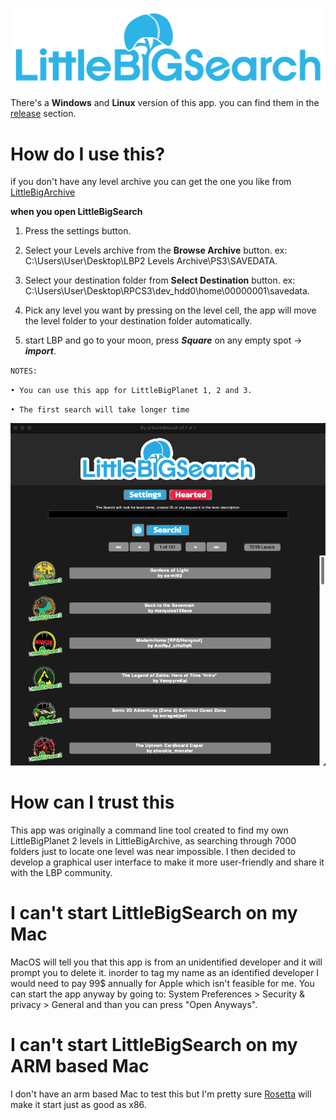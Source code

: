 ![](images/UI/LB_Search.png)

There's a **Windows** and **Linux** version of this app. you can find them in the [release](https://github.com/WaleedAlassaf/LittleBigSearch/releases/tag/1.1.4.1) section.


# How do I use this?

if you don't have any level archive you can get the one you like from [LittleBigArchive](https://archive.org/download/LBP-main-community-archive/Little%20Big%20Planet%20Community%20Archive/)

**when you open LittleBigSearch**

1. Press the settings button.

2. Select your Levels archive from the **Browse Archive** button. ex: C:\Users\User\Desktop\LBP2 Levels Archive\PS3\SAVEDATA.

3. Select your destination folder from **Select Destination** button. ex: C:\Users\User\Desktop\RPCS3\dev_hdd0\home\00000001\savedata.

5. Pick any level you want by pressing on the level cell, the app will move the level folder to your destination folder automatically.

6. start LBP and go to your moon, press ***Square*** on any empty spot -> ***import***. 

`NOTES:` 

`• You can use this app for LittleBigPlanet 1, 2 and 3.`

`• The first search will take longer time`



![](images/LBSMac1.1.4.1.gif)

# How can I trust this

This app was originally a command line tool created to find my own LittleBigPlanet 2 levels in LittleBigArchive, as searching through 7000 folders just to locate one level was near impossible. I then decided to develop a graphical user interface to make it more user-friendly and share it with the LBP community.

# I can't start LittleBigSearch on my Mac

MacOS will tell you that this app is from an unidentified developer and it will prompt you to delete it. inorder to tag my name as an identified developer I would need to pay 99$ annually for Apple which isn't feasible for me. You can start the app anyway by going to: System Preferences > Security & privacy > General and than you can press "Open Anyways".

# I can't start LittleBigSearch on my ARM based Mac

I don't have an arm based Mac to test this but I'm pretty sure [Rosetta](https://support.apple.com/en-us/HT211861) will make it start just as good as x86.


